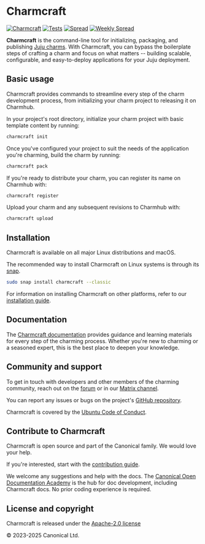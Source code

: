 # Charmcraft

[![Charmcraft](https://snapcraft.io/charmcraft/badge.svg)](https://snapcraft.io/charmcraft)
[![Tests](https://github.com/canonical/charmcraft/actions/workflows/tests.yaml/badge.svg?event=push)](https://github.com/canonical/charmcraft/actions/workflows/tests.yaml)
[![Spread](https://github.com/canonical/charmcraft/actions/workflows/spread.yaml/badge.svg?event=push)](https://github.com/canonical/charmcraft/actions/workflows/spread.yaml)
[![Weekly Spread](https://github.com/canonical/charmcraft/actions/workflows/spread-large.yaml/badge.svg)](https://github.com/canonical/charmcraft/actions/workflows/spread-large.yaml)

**Charmcraft** is the command-line tool for initializing, packaging, and publishing
[Juju charms](https://documentation.ubuntu.com/juju/3.6/reference/charm). With
Charmcraft, you can bypass the boilerplate steps of crafting a charm and focus on what
matters -- building scalable, configurable, and easy-to-deploy applications for your
Juju deployment.

## Basic usage

Charmcraft provides commands to streamline every step of the charm development process,
from initializing your charm project to releasing it on Charmhub.

In your project's root directory, initialize your charm project with basic template
content by running:

```bash
charmcraft init
```

Once you've configured your project to suit the needs of the application you're
charming, build the charm by running:

```bash
charmcraft pack
```

If you're ready to distribute your charm, you can register its name on Charmhub with:

```bash
charmcraft register
```

Upload your charm and any subsequent revisions to Charmhub with:

```bash
charmcraft upload
```

## Installation

Charmcraft is available on all major Linux distributions and macOS.

The recommended way to install Charmcraft on Linux systems is through its
[snap](https://snapcraft.io/charmcraft).

```bash
sudo snap install charmcraft --classic
```

For information on installing Charmcraft on other platforms, refer to our [installation
guide](https://canonical-charmcraft.readthedocs-hosted.com/en/stable/howto/set-up-charmcraft).

## Documentation

The [Charmcraft
documentation](https://canonical-charmcraft.readthedocs-hosted.com/en/stable/) provides
guidance and learning materials for every step of the charming process. Whether you're
new to charming or a seasoned expert, this is the best place to deepen your knowledge.

## Community and support

To get in touch with developers and other members of the charming community, reach
out on the [forum](https://discourse.charmhub.io) or in our [Matrix
channel](https://matrix.to/#/#charmhub-charmcraft:ubuntu.com).

You can report any issues or bugs on the project's [GitHub
repository](https://github.com/canonical/charmcraft/issues).

Charmcraft is covered by the [Ubuntu Code of
Conduct](https://ubuntu.com/community/ethos/code-of-conduct).

## Contribute to Charmcraft

Charmcraft is open source and part of the Canonical family. We would love your help.

If you're interested, start with the [contribution guide](CONTRIBUTING.md).

We welcome any suggestions and help with the docs. The [Canonical Open Documentation
Academy](https://github.com/canonical/open-documentation-academy) is the hub for doc
development, including Charmcraft docs. No prior coding experience is required.

## License and copyright

Charmcraft is released under the [Apache-2.0 license](LICENSE)

© 2023-2025 Canonical Ltd.
